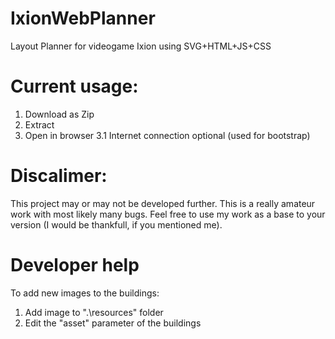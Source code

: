 # IxionWebPlanner
Layout Planner for videogame Ixion using SVG+HTML+JS+CSS

# Current usage:
1. Download as Zip
2. Extract
3. Open in browser
3.1 Internet connection optional (used for bootstrap)

# Discalimer:
This project may or may not be developed further. This is a really amateur work with most likely many bugs.
Feel free to use my work as a base to your version (I would be thankfull, if you mentioned me).

# Developer help
To add new images to the buildings:
1. Add image to ".\resources" folder
2. Edit the "asset" parameter of the buildings
